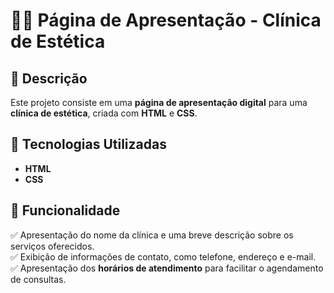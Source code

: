 # 💆‍♀️ Página de Apresentação - Clínica de Estética  

## 📌 Descrição  
Este projeto consiste em uma **página de apresentação digital** para uma **clínica de estética**, criada com **HTML** e **CSS**. 

## 🚀 Tecnologias Utilizadas  
- **HTML**
- **CSS**

## 🎯 Funcionalidade  
✅ Apresentação do nome da clínica e uma breve descrição sobre os serviços oferecidos.  
✅ Exibição de informações de contato, como telefone, endereço e e-mail.  
✅ Apresentação dos **horários de atendimento** para facilitar o agendamento de consultas.  

